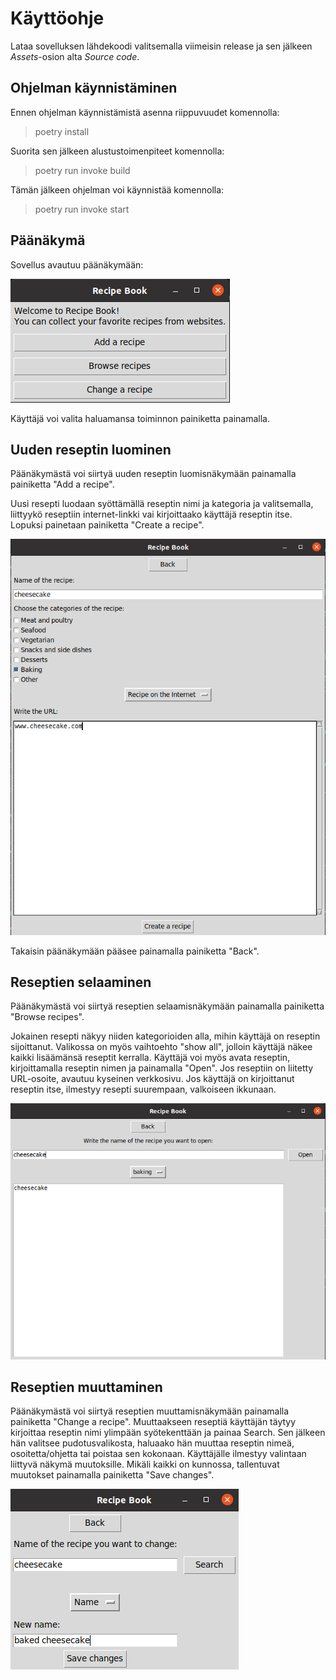 # Käyttöohje

Lataa sovelluksen lähdekoodi valitsemalla viimeisin release
ja sen jälkeen *Assets*-osion alta *Source code*.

## Ohjelman käynnistäminen

Ennen ohjelman käynnistämistä asenna riippuvuudet komennolla:

> poetry install

Suorita sen jälkeen alustustoimenpiteet komennolla:

> poetry run invoke build

Tämän jälkeen ohjelman voi käynnistää komennolla:

> poetry run invoke start

## Päänäkymä

Sovellus avautuu päänäkymään:

![paanakyma](./kuvat/kayttoohje-paanakyma.png)

Käyttäjä voi valita haluamansa toiminnon painiketta painamalla.

## Uuden reseptin luominen

Päänäkymästä voi siirtyä uuden reseptin luomisnäkymään painamalla painiketta "Add a recipe".

Uusi resepti luodaan syöttämällä reseptin nimi ja kategoria ja valitsemalla,
liittyykö reseptiin internet-linkki vai kirjoittaako käyttäjä reseptin itse.
Lopuksi painetaan painiketta "Create a recipe".

![reseptin-luonti](./kuvat/kayttoohje-uusi-resepti.png)

Takaisin päänäkymään pääsee painamalla painiketta "Back".

## Reseptien selaaminen

Päänäkymästä voi siirtyä reseptien selaamisnäkymään painamalla painiketta "Browse recipes".

Jokainen resepti näkyy niiden kategorioiden alla, mihin käyttäjä on reseptin sijoittanut.
Valikossa on myös vaihtoehto "show all", jolloin käyttäjä näkee kaikki lisäämänsä reseptit kerralla.
Käyttäjä voi myös avata reseptin, kirjoittamalla reseptin nimen ja painamalla "Open".
Jos reseptiin on liitetty URL-osoite, avautuu kyseinen verkkosivu.
Jos käyttäjä on kirjoittanut reseptin itse, ilmestyy resepti suurempaan, valkoiseen ikkunaan.

![reseptien-selaaminen](./kuvat/kayttoohje-reseptien-selaaminen.png)

## Reseptien muuttaminen

Päänäkymästä voi siirtyä reseptien muuttamisnäkymään painamalla painiketta "Change a recipe".
Muuttaakseen reseptiä käyttäjän täytyy kirjoittaa reseptin nimi ylimpään syötekenttään ja painaa Search.
Sen jälkeen hän valitsee pudotusvalikosta, haluaako hän muuttaa reseptin nimeä, osoitetta/ohjetta tai poistaa sen kokonaan.
Käyttäjälle ilmestyy valintaan liittyvä näkymä muutoksille.
Mikäli kaikki on kunnossa, tallentuvat muutokset painamalla painiketta "Save changes".

![reseptin-muuttaminen](./kuvat/kayttoohje-reseptin-muuttaminen.png)
